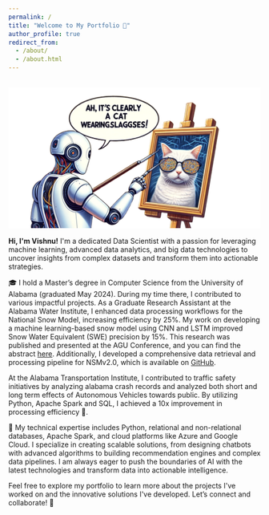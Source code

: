 ```yaml
---
permalink: /
title: "Welcome to My Portfolio 🎉"
author_profile: true
redirect_from: 
  - /about/
  - /about.html
---
```

<br/><img src='/images/cover_1.png' alt='Portfolio Cover Image'>

**Hi, I'm Vishnu!** I'm a dedicated Data Scientist with a passion for leveraging machine learning, advanced data analytics, and big data technologies to uncover insights from complex datasets and transform them into actionable strategies.

🎓 I hold a Master’s degree in Computer Science from the University of Alabama (graduated May 2024). During my time there, I contributed to various impactful projects. As a Graduate Research Assistant at the Alabama Water Institute, I enhanced data processing workflows for the National Snow Model, increasing efficiency by 25%. My work on developing a machine learning-based snow model using CNN and LSTM improved Snow Water Equivalent (SWE) precision by 15%. This research was published and presented at the AGU Conference, and you can find the abstract [here](https://ui.adsabs.harvard.edu/abs/2023AGUFM.C51D0971C/abstract). Additionally, I developed a comprehensive data retrieval and processing pipeline for NSMv2.0, which is available on [GitHub](https://github.com/whitelightning450/SWEML).

At the Alabama Transportation Institute, I contributed to traffic safety initiatives by analyzing alabama crash records and analyzed both short and long term effects of Autonomous Vehicles towards public. By utilizing Python, Apache Spark and SQL, I achieved a 10x improvement in processing efficiency 🚗.

💼 My technical expertise includes Python, relational and non-relational databases, Apache Spark, and cloud platforms like Azure and Google Cloud. I specialize in creating scalable solutions, from designing chatbots with advanced algorithms to building recommendation engines and complex data pipelines. I am always eager to push the boundaries of AI with the latest technologies and transform data into actionable intelligence.

Feel free to explore my portfolio to learn more about the projects I've worked on and the innovative solutions I've developed. Let’s connect and collaborate! 🤝
